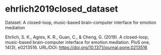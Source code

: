 # ehrlich2019closed_dataset

Dataset: A closed-loop, music-based brain-computer interface for emotion mediation

Ehrlich, S. K., Agres, K. R., Guan, C., & Cheng, G. (2019). A closed-loop, music-based brain-computer interface for emotion mediation. PloS one, 14(3), e0213516. URL/DOI: https://doi.org/10.1371/journal.pone.0213516

